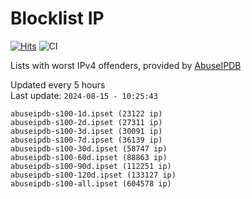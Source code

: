 # Blocklist IP

[![Hits](https://hits.seeyoufarm.com/api/count/incr/badge.svg?url=https%3A%2F%2Fgithub.com%2Fborestad%2Fblocklist-ip%2F&count_bg=%2379C83D&title_bg=%23555555&icon=&icon_color=%23E7E7E7&title=hits&edge_flat=false)](https://hits.seeyoufarm.com)  ![CI](https://img.shields.io/github/workflow/status/borestad/blocklist-ip/CI?style=flat-square)

Lists with worst IPv4 offenders, provided by [AbuseIPDB](https://www.abuseipdb.com/)

<!-- FOOTER-PLACEHOLDER -->
Updated every 5 hours<br>
Last update: `2024-08-15 - 10:25:43`
```
abuseipdb-s100-1d.ipset (23122 ip)
abuseipdb-s100-2d.ipset (27311 ip)
abuseipdb-s100-3d.ipset (30091 ip)
abuseipdb-s100-7d.ipset (36139 ip)
abuseipdb-s100-30d.ipset (58747 ip)
abuseipdb-s100-60d.ipset (88863 ip)
abuseipdb-s100-90d.ipset (112251 ip)
abuseipdb-s100-120d.ipset (133127 ip)
abuseipdb-s100-all.ipset (604578 ip)
```

